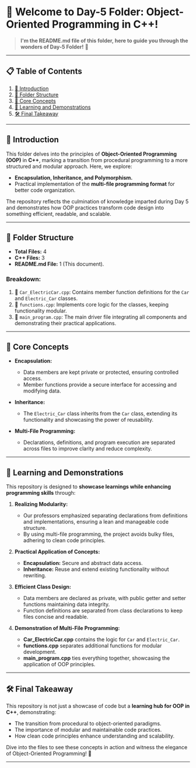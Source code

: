 # 📂 Welcome to Day-5 Folder: Object-Oriented Programming in C++!  
> **I'm the README.md file of this folder, here to guide you through the wonders of Day-5 Folder!** 🚀  

---

## 📋 Table of Contents  
1. [📖 Introduction](#-introduction)  
2. [📂 Folder Structure](#-folder-structure)  
3. [🌟 Core Concepts](#-core-concepts)  
4. [🧠 Learning and Demonstrations](#-learning-and-demonstrations)  
5. [🛠 Final Takeaway](#-final-takeaway)  

---

## 📖 **Introduction**  
This folder delves into the principles of **Object-Oriented Programming (OOP)** in **C++**, marking a transition from procedural programming to a more structured and modular approach. Here, we explore:  
- **Encapsulation, Inheritance, and Polymorphism.**  
- Practical implementation of the **multi-file programming format** for better code organization.  

The repository reflects the culmination of knowledge imparted during Day 5 and demonstrates how OOP practices transform code design into something efficient, readable, and scalable.  

---

## 📂 **Folder Structure**  
- **Total Files:** 4  
- **C++ Files:** 3
- **README.md File:** 1 (This document).  

### Breakdown:  
1. 📄 `Car_ElectricCar.cpp`: Contains member function definitions for the `Car` and `Electric_Car` classes.  
2. 📄 `functions.cpp`: Implements core logic for the classes, keeping functionality modular.  
3. 📄 `main_program.cpp`: The main driver file integrating all components and demonstrating their practical applications.  

---

## 🌟 **Core Concepts**  
- **Encapsulation:**  
  - Data members are kept private or protected, ensuring controlled access.  
  - Member functions provide a secure interface for accessing and modifying data.  

- **Inheritance:**  
  - The `Electric_Car` class inherits from the `Car` class, extending its functionality and showcasing the power of reusability.  

- **Multi-File Programming:**  
  - Declarations, definitions, and program execution are separated across files to improve clarity and reduce complexity.  

---

## 🧠 **Learning and Demonstrations**  
This repository is designed to **showcase learnings while enhancing programming skills** through:  

1. **Realizing Modularity:**  
   - Our professors emphasized separating declarations from definitions and implementations, ensuring a lean and manageable code structure.  
   - By using multi-file programming, the project avoids bulky files, adhering to clean code principles.  

2. **Practical Application of Concepts:**  
   - **Encapsulation:** Secure and abstract data access.  
   - **Inheritance:** Reuse and extend existing functionality without rewriting.  

3. **Efficient Class Design:**  
   - Data members are declared as private, with public getter and setter functions maintaining data integrity.  
   - Function definitions are separated from class declarations to keep files concise and readable.  

4. **Demonstration of Multi-File Programming:**  
   - **Car_ElectricCar.cpp** contains the logic for `Car` and `Electric_Car`.  
   - **functions.cpp** separates additional functions for modular development.  
   - **main_program.cpp** ties everything together, showcasing the application of OOP principles.  

---

## 🛠 **Final Takeaway**  
This repository is not just a showcase of code but a **learning hub for OOP in C++**, demonstrating:  
- The transition from procedural to object-oriented paradigms.  
- The importance of modular and maintainable code practices.  
- How clean code principles enhance understanding and scalability.  

Dive into the files to see these concepts in action and witness the elegance of Object-Oriented Programming! 🌟  

---